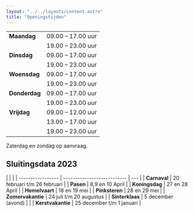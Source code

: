 ```yaml
---
layout: "../../layouts/content.astro"
title: "Openingstijden"
---
```


|               |                   |
| ------------- | ----------------- |
| **Maandag**   | 09.00 – 17.00 uur |
|               | 19.00 – 23.00 uur |
| **Dinsdag**   | 09.00 – 17.00 uur |
|               | 19.00 – 23.00 uur |
| **Woensdag**  | 09.00 – 17.00 uur |
|               | 19.00 – 23.00 uur |
| **Donderdag** | 09.00 – 17.00 uur |
|               | 19.00 – 23.00 uur |
| **Vrijdag**   | 09.00 – 12.00 uur |
|               | 13.00 – 17.00 uur |
|               | 19.00 – 23.00 uur |

Zaterdag en zondag op aanvraag.

## Sluitingsdata 2023

|                   |                             |
| ----------------- | --------------------------- | --- |
| **Carnaval**      | 20 februari t/m 26 februari |
| **Pasen**         | 8,9 en 10 April             |
| **Koningsdag**    | 27 en 28 April              |
| **Hemelvaart**    | 18 en 19 mei                |
| **Pinksteren**    | 28 en 29 mei                |
| **Zomervakantie** | 24 juli t/m 20 augustus     |
| **Sinterklaas**   | 5 december (avond)          |     |
| **Kerstvakantie** | 25 december t/m 1 januari   |

